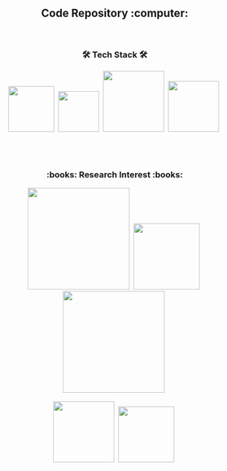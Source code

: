 <h2 align="center"> Code Repository :computer: </h2>

<br>

<h3 align="center">🛠 Tech Stack 🛠</h3>

<p align="center">
<img src="https://img.shields.io/badge/Python-3766AB?style=flat-square&logo=Python&logoColor=white" width="90"/></a>&nbsp
<img src="https://img.shields.io/badge/Keras-d14836?style=flat-square&logo=keras&logoColor=white" width="80"/></a>&nbsp
<img src="https://img.shields.io/badge/Tensorflow-ffb13b?style=flat-square&logo=tensorflow&logoColor=white" width="120"/></a>&nbsp
<img src="https://img.shields.io/badge/Pytorch-DB3552?style=flat-square&logo=pytorch&logoColor=white" width="100"/></a>&nbsp
</p>

<br>
<br>

<h3 align="center">:books: Research Interest :books:</h3>

<p align="center">
<img src="https://img.shields.io/badge/Nature Language Processing-ff3333?style=flasfic&logoColor=white" width="200"/></a>&nbsp
<img src="https://img.shields.io/badge/Image Processing-3333ff?style=flasfic&logoColor=white" width="130"/></a>&nbsp
<img src="https://img.shields.io/badge/Multi Modal Deep Learning-66ff66?style=flasfic&logoColor=black" width="200"/></a>&nbsp
</p>
<p align="center">
<img src="https://img.shields.io/badge/Deep Learning-ffff33?style=flasfic&logoColor=white" width="120"/></a>&nbsp
<img src="https://img.shields.io/badge/Data Science-cc33cc?style=flasfic&logoColor=black" width="110"/></a>&nbsp
</p>

<br>

<!--
**mu-seong/mu-seong** is a ✨ _special_ ✨ repository because its `README.md` (this file) appears on your GitHub profile.

Here are some ideas to get you started:

- 🔭 I’m currently working on ...
- 🌱 I’m currently learning ...
- 👯 I’m looking to collaborate on ...
- 🤔 I’m looking for help with ...
- 💬 Ask me about ...
- 📫 How to reach me: ...
- 😄 Pronouns: ...
- ⚡ Fun fact: ...
-->
